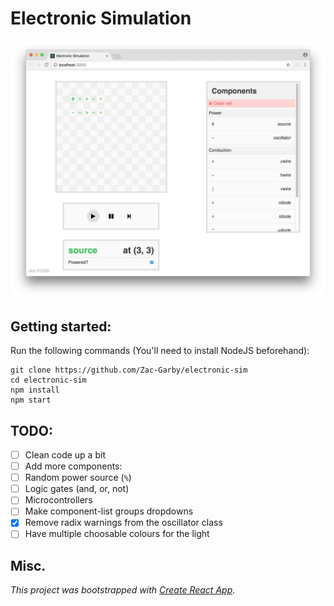 # Electronic Simulation
![Screenshot](img/screenshot.png)

## Getting started:
Run the following commands (You'll need to install NodeJS beforehand):

```
git clone https://github.com/Zac-Garby/electronic-sim
cd electronic-sim
npm install
npm start
```

## TODO:
 - [ ] Clean code up a bit
 - [ ] Add more components:
  - [ ] Random power source (`%`)
  - [ ] Logic gates (and, or, not)
  - [ ] Microcontrollers
 - [ ] Make component-list groups dropdowns
 - [x] Remove radix warnings from the oscillator class
 - [ ] Have multiple choosable colours for the light

## Misc.
_This project was bootstrapped with [Create React App](https://github.com/facebookincubator/create-react-app)._
